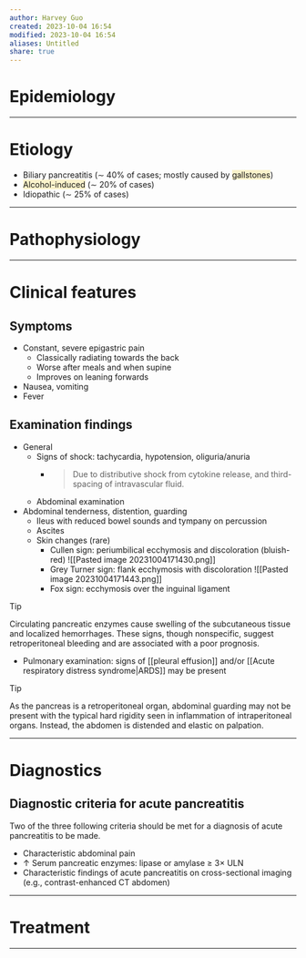 ```yaml
---
author: Harvey Guo
created: 2023-10-04 16:54
modified: 2023-10-04 16:54
aliases: Untitled
share: true
---
```

# Epidemiology


---
# Etiology
- Biliary pancreatitis (∼ 40% of cases; mostly caused by <span style="background:rgba(240, 200, 0, 0.2)">gallstones</span>) 
- <span style="background:rgba(240, 200, 0, 0.2)">Alcohol-induced</span> (∼ 20% of cases)
- Idiopathic (∼ 25% of cases)

---
# Pathophysiology


---
# Clinical features
## Symptoms
- Constant, severe epigastric pain
	- Classically radiating towards the back
	- Worse after meals and when supine
	- Improves on leaning forwards
- Nausea, vomiting
- Fever
## Examination findings
- General
	- Signs of shock: tachycardia, hypotension, oliguria/anuria
		- > Due to distributive shock from cytokine release, and third-spacing of intravascular fluid.
	- Abdominal examination
- Abdominal tenderness, distention, guarding 
	- Ileus with reduced bowel sounds and tympany on percussion
	- Ascites
	- Skin changes (rare) 
		- Cullen sign: periumbilical ecchymosis and discoloration (bluish-red) ![[Pasted image 20231004171430.png]]
		- Grey Turner sign: flank ecchymosis with discoloration ![[Pasted image 20231004171443.png]]
		- Fox sign: ecchymosis over the inguinal ligament

>[!tip] 
>Circulating pancreatic enzymes cause swelling of the subcutaneous tissue and localized hemorrhages. These signs, though nonspecific, suggest retroperitoneal bleeding and are associated with a poor prognosis.
- Pulmonary examination: signs of [[pleural effusion]] and/or [[Acute respiratory distress syndrome|ARDS]] may be present
>[!tip] 
>As the pancreas is a retroperitoneal organ, abdominal guarding may not be present with the typical hard rigidity seen in inflammation of intraperitoneal organs. Instead, the abdomen is distended and elastic on palpation.

---
# Diagnostics
## Diagnostic criteria for acute pancreatitis
Two of the three following criteria should be met for a diagnosis of acute pancreatitis to be made. 
- Characteristic abdominal pain
- ↑ Serum pancreatic enzymes: lipase or amylase ≥ 3× ULN
- Characteristic findings of acute pancreatitis on cross-sectional imaging (e.g., contrast-enhanced CT abdomen)

---
# Treatment


---
